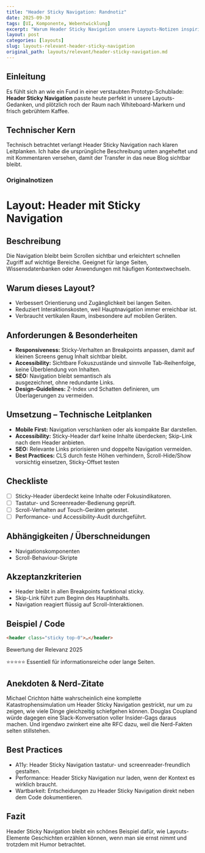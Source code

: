 ```yaml
---
title: "Header Sticky Navigation: Randnotiz"
date: 2025-09-30
tags: [UI, Komponente, Webentwicklung]
excerpt: "Warum Header Sticky Navigation unsere Layouts-Notizen inspiriert."
layout: post
categories: [layouts]
slug: layouts-relevant-header-sticky-navigation
original_path: layouts/relevant/header-sticky-navigation.md
---
```


## Einleitung
Es fühlt sich an wie ein Fund in einer verstaubten Prototyp-Schublade: **Header Sticky Navigation** passte heute perfekt in unsere Layouts-Gedanken, und plötzlich roch der Raum nach Whiteboard-Markern und frisch gebrühtem Kaffee.

## Technischer Kern
Technisch betrachtet verlangt Header Sticky Navigation nach klaren Leitplanken. Ich habe die ursprüngliche Beschreibung unten angeheftet und mit Kommentaren versehen, damit der Transfer in das neue Blog sichtbar bleibt.

### Originalnotizen
# Layout: Header mit Sticky Navigation

## Beschreibung
Die Navigation bleibt beim Scrollen sichtbar und erleichtert schnellen Zugriff auf wichtige Bereiche. Geeignet für lange Seiten, Wissensdatenbanken oder Anwendungen mit häufigen Kontextwechseln.

## Warum dieses Layout?
- Verbessert Orientierung und Zugänglichkeit bei langen Seiten.
- Reduziert Interaktionskosten, weil Hauptnavigation immer erreichbar ist.
- Verbraucht vertikalen Raum, insbesondere auf mobilen Geräten.

## Anforderungen & Besonderheiten
- **Responsiveness:** Sticky-Verhalten an Breakpoints anpassen, damit auf kleinen Screens genug Inhalt sichtbar bleibt.
- **Accessibility:** Sichtbare Fokuszustände und sinnvolle Tab-Reihenfolge, keine Überblendung von Inhalten.
- **SEO:** Navigation bleibt semantisch als <nav> ausgezeichnet, ohne redundante Links.
- **Design-Guidelines:** Z-Index und Schatten definieren, um Überlagerungen zu vermeiden.

## Umsetzung – Technische Leitplanken
- **Mobile First:** Navigation verschlanken oder als kompakte Bar darstellen.
- **Accessibility:** Sticky-Header darf keine Inhalte überdecken; Skip-Link nach dem Header anbieten.
- **SEO:** Relevante Links priorisieren und doppelte Navigation vermeiden.
- **Best Practices:** CLS durch feste Höhen verhindern, Scroll-Hide/Show vorsichtig einsetzen, Sticky-Offset testen

## Checkliste
- [ ] Sticky-Header überdeckt keine Inhalte oder Fokusindikatoren.
- [ ] Tastatur- und Screenreader-Bedienung geprüft.
- [ ] Scroll-Verhalten auf Touch-Geräten getestet.
- [ ] Performance- und Accessibility-Audit durchgeführt.

## Abhängigkeiten / Überschneidungen
- Navigationskomponenten
- Scroll-Behaviour-Skripte

## Akzeptanzkriterien
- Header bleibt in allen Breakpoints funktional sticky.
- Skip-Link führt zum Beginn des Hauptinhalts.
- Navigation reagiert flüssig auf Scroll-Interaktionen.

## Beispiel / Code
```html
<header class="sticky top-0">…</header>
```

Bewertung der Relevanz 2025

⭐⭐⭐⭐⭐ Essentiell für informationsreiche oder lange Seiten.

## Anekdoten & Nerd-Zitate
Michael Crichton hätte wahrscheinlich eine komplette Katastrophensimulation um Header Sticky Navigation gestrickt, nur um zu zeigen, wie viele Dinge gleichzeitig schiefgehen können. Douglas Coupland würde dagegen eine Slack-Konversation voller Insider-Gags daraus machen. Und irgendwo zwinkert eine alte RFC dazu, weil die Nerd-Fakten selten stillstehen.

## Best Practices
- A11y: Header Sticky Navigation tastatur- und screenreader-freundlich gestalten.
- Performance: Header Sticky Navigation nur laden, wenn der Kontext es wirklich braucht.
- Wartbarkeit: Entscheidungen zu Header Sticky Navigation direkt neben dem Code dokumentieren.

## Fazit
Header Sticky Navigation bleibt ein schönes Beispiel dafür, wie Layouts-Elemente Geschichten erzählen können, wenn man sie ernst nimmt und trotzdem mit Humor betrachtet.
